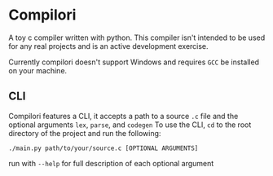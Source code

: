 # Compilori

A toy c compiler written with python.
This compiler isn't intended to be used for any real projects and is an active development exercise.

Currently compilori doesn't support Windows and requires `GCC` be installed on your machine.

## CLI

Compilori features a CLI, it accepts a path to a source `.c` file and the optional arguments `lex`, `parse`, and `codegen`
To use the CLI, `cd` to the root directory of the project and run the following:
```
./main.py path/to/your/source.c [OPTIONAL ARGUMENTS] 
```
run with `--help` for full description of each optional argument
